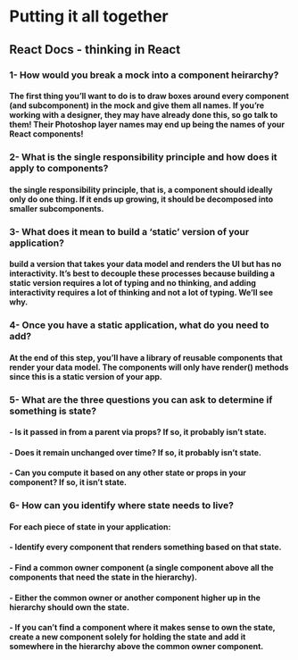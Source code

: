 # Putting it all together

## React Docs - thinking in React

### 1- How would you break a mock into a component heirarchy?

#### The first thing you’ll want to do is to draw boxes around every component (and subcomponent) in the mock and give them all names. If you’re working with a designer, they may have already done this, so go talk to them! Their Photoshop layer names may end up being the names of your React components!

### 2- What is the single responsibility principle and how does it apply to components?

#### the single responsibility principle, that is, a component should ideally only do one thing. If it ends up growing, it should be decomposed into smaller subcomponents.

### 3- What does it mean to build a ‘static’ version of your application?

#### build a version that takes your data model and renders the UI but has no interactivity. It’s best to decouple these processes because building a static version requires a lot of typing and no thinking, and adding interactivity requires a lot of thinking and not a lot of typing. We’ll see why.

### 4- Once you have a static application, what do you need to add?

#### At the end of this step, you’ll have a library of reusable components that render your data model. The components will only have render() methods since this is a static version of your app.

### 5- What are the three questions you can ask to determine if something is state?

#### - Is it passed in from a parent via props? If so, it probably isn’t state.

#### - Does it remain unchanged over time? If so, it probably isn’t state.

#### - Can you compute it based on any other state or props in your component? If so, it isn’t state.

### 6- How can you identify where state needs to live?

#### For each piece of state in your application:

#### - Identify every component that renders something based on that state.

#### - Find a common owner component (a single component above all the components that need the state in the hierarchy).

#### - Either the common owner or another component higher up in the hierarchy should own the state.

#### - If you can’t find a component where it makes sense to own the state, create a new component solely for holding the state and add it somewhere in the hierarchy above the common owner component.
